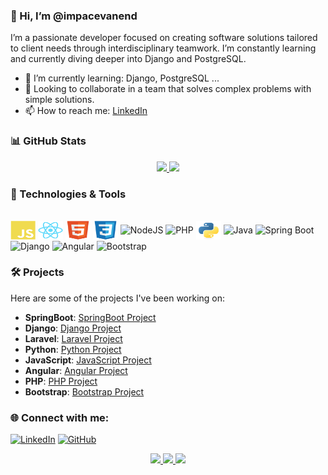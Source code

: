 ### 👋 Hi, I’m @impacevanend

I’m a passionate developer focused on creating software solutions tailored to client needs through interdisciplinary teamwork. I’m constantly learning and currently diving deeper into Django and PostgreSQL.

- 🌱 I’m currently learning: Django, PostgreSQL ...
- 💞️ Looking to collaborate in a team that solves complex problems with simple solutions.
- 📫 How to reach me: [LinkedIn](https://www.linkedin.com/in/tu-perfil)

### 📊 GitHub Stats

<div align="center">
  <a href="https://github.com/impacevanend">
    <img height="180em" src="https://github-readme-stats.vercel.app/api?username=impacevanend&show_icons=true&theme=onedark&include_all_commits=true&count_private=true"/>
    <img height="180em" src="https://github-readme-stats.vercel.app/api/top-langs/?username=impacevanend&layout=compact&langs_count=7&theme=onedark"/>
  </a>
</div>

### 🔧 Technologies & Tools

<div style="display: inline_block">
  <br>
  <img align="center" alt="JavaScript" height="30" width="40" src="https://raw.githubusercontent.com/devicons/devicon/master/icons/javascript/javascript-plain.svg">
  <img align="center" alt="React" height="30" width="40" src="https://raw.githubusercontent.com/devicons/devicon/master/icons/react/react-original.svg">
  <img align="center" alt="HTML" height="30" width="40" src="https://raw.githubusercontent.com/devicons/devicon/master/icons/html5/html5-original.svg">
  <img align="center" alt="CSS" height="30" width="40" src="https://raw.githubusercontent.com/devicons/devicon/master/icons/css3/css3-original.svg">
  <img align="center" alt="NodeJS" height="30" width="40" src="https://cdn.jsdelivr.net/gh/devicons/devicon/icons/nodejs/nodejs-original.svg">
  <img align="center" alt="PHP" height="40" width="50" src="https://cdn.jsdelivr.net/gh/devicons/devicon/icons/php/php-plain.svg">
  <img align="center" alt="Python" height="30" width="40" src="https://raw.githubusercontent.com/devicons/devicon/master/icons/python/python-original.svg">
  <img align="center" alt="Java" height="30" width="40" src="https://cdn.jsdelivr.net/gh/devicons/devicon/icons/java/java-original.svg">
  <img align="center" alt="Spring Boot" height="30" width="40" src="https://cdn.jsdelivr.net/gh/devicons/devicon/icons/spring/spring-original.svg">
  <img align="center" alt="Django" height="30" width="40" src="https://cdn.jsdelivr.net/gh/devicons/devicon/icons/django/django-original.svg">
  <img align="center" alt="Angular" height="30" width="40" src="https://cdn.jsdelivr.net/gh/devicons/devicon/icons/angularjs/angularjs-original.svg">
  <img align="center" alt="Bootstrap" height="30" width="40" src="https://cdn.jsdelivr.net/gh/devicons/devicon/icons/bootstrap/bootstrap-original.svg">
</div>

### 🛠️ Projects

Here are some of the projects I've been working on:
- **SpringBoot**: [SpringBoot Project](https://github.com/impacevanend/springboot-project)
- **Django**: [Django Project](https://github.com/impacevanend/django-project)
- **Laravel**: [Laravel Project](https://github.com/impacevanend/laravel-project)
- **Python**: [Python Project](https://github.com/impacevanend/python-project)
- **JavaScript**: [JavaScript Project](https://github.com/impacevanend/javascript-project)
- **Angular**: [Angular Project](https://github.com/impacevanend/angular-project)
- **PHP**: [PHP Project](https://github.com/impacevanend/php-project)
- **Bootstrap**: [Bootstrap Project](https://github.com/impacevanend/bootstrap-project)

### 🌐 Connect with me:

[![LinkedIn](https://img.shields.io/badge/LinkedIn-blue?style=flat&logo=linkedin&labelColor=blue)](https://www.linkedin.com/in/tu-perfil)
[![GitHub](https://img.shields.io/badge/GitHub-black?style=flat&logo=github&labelColor=black)](https://github.com/impacevanend)

<!---
impacevanend/impacevanend is a ✨ special ✨ repository because its `README.md` (this file) appears on your GitHub profile.
You can click the Preview link to take a look at your changes.
--->

<div align="center">
  <a href="https://github.com/impacevanend">
    <img height="180em" src="https://github-profile-summary-cards.vercel.app/api/cards/profile-details?username=impacevanend&theme=github_dark" />
    <img height="180em" src="https://github-profile-summary-cards.vercel.app/api/cards/stats?username=impacevanend&theme=github_dark" />
    <img height="180em" src="https://github-profile-summary-cards.vercel.app/api/cards/productive-time?username=impacevanend&theme=github_dark" />
  </a>
</div>
